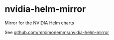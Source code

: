# nvidia-helm-mirror

Mirror for the NVIDIA Helm charts

See [github.com/mrsimonemms/nvidia-helm-mirror](https://github.com/mrsimonemms/nvidia-helm-mirror)